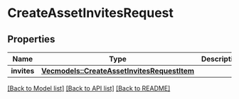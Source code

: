 # CreateAssetInvitesRequest

## Properties

Name | Type | Description | Notes
------------ | ------------- | ------------- | -------------
**invites** | [**Vec<models::CreateAssetInvitesRequestItem>**](CreateAssetInvitesRequestItem.md) |  | 

[[Back to Model list]](../README.md#documentation-for-models) [[Back to API list]](../README.md#documentation-for-api-endpoints) [[Back to README]](../README.md)


